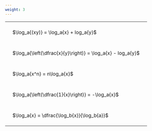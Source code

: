 ```yaml
---
weight: 3
---
```


<style type="text/css">
#T_1ca8f th.col_heading {
  text-align: left;
  font-size: 1em;
}
#T_1ca8f td {
  text-align: left;
  font-size: 1em;
  padding: 1.5em;
}
</style>
<table id="T_1ca8f">
  <thead>
  </thead>
  <tbody>
    <tr>
      <td id="T_1ca8f_row0_col0" class="data row0 col0" >$\log_a{(xy)} = \log_a{x} + log_a{y}$</td>
    </tr>
    <tr>
      <td id="T_1ca8f_row1_col0" class="data row1 col0" >$\log_a{\left(\dfrac{x}{y}\right)} = \log_a{x} - log_a{y}$</td>
    </tr>
    <tr>
      <td id="T_1ca8f_row2_col0" class="data row2 col0" >$\log_a{x^n} = n\log_a{x}$</td>
    </tr>
    <tr>
      <td id="T_1ca8f_row3_col0" class="data row3 col0" >$\log_a{\left(\dfrac{1}{x}\right)} = -\log_a{x}$</td>
    </tr>
    <tr>
      <td id="T_1ca8f_row4_col0" class="data row4 col0" >$\log_a{x} = \dfrac{\log_b{x}}{\log_b{a}}$</td>
    </tr>
  </tbody>
</table>
